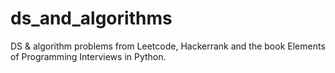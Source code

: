 # ds_and_algorithms

DS & algorithm problems from Leetcode, Hackerrank and the book Elements of Programming Interviews in Python.
